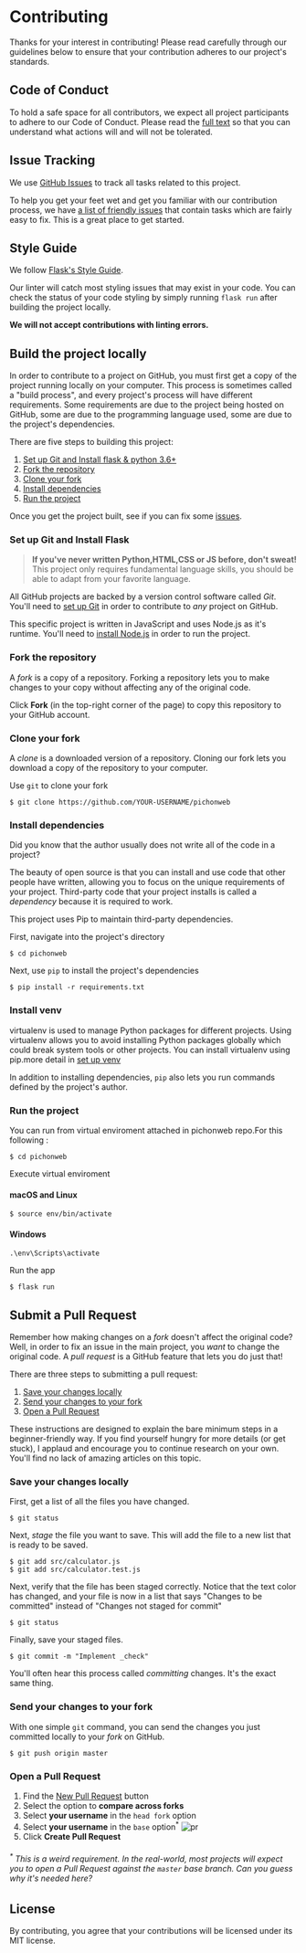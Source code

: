 # Contributing

Thanks for your interest in contributing! Please read carefully through our guidelines below to ensure that your contribution adheres to our project's standards.

## Code of Conduct

To hold a safe space for all contributors, we expect all project participants to adhere to our Code of Conduct. Please read the [full text](CODE_OF_CONDUCT.md) so that you can understand what actions will and will not be tolerated.

## Issue Tracking

We use [GitHub Issues](https://github.com/vorteg/pichonweb/issues) to track all tasks related to this project.

To help you get your feet wet and get you familiar with our contribution process, we have [a list of friendly issues](https://github.com/vorteg/pichonweb/issues) that contain tasks which are fairly easy to fix. This is a great place to get started.

## Style Guide

We follow [Flask's Style Guide](https://flask-styleguide.readthedocs.io/en/latest/).

Our linter will catch most styling issues that may exist in your code. You can check the status of your code styling by simply running `flask run` after building the project locally.

**We will not accept contributions with linting errors.**

## Build the project locally

In order to contribute to a project on GitHub, you must first get a copy of the project running locally on your computer. This process is sometimes called a "build process", and every project's process will have different requirements. Some requirements are due to the project being hosted on GitHub, some are due to the programming language used, some are due to the project's dependencies.

There are five steps to building this project:

1. [Set up Git and Install flask & python 3.6+](#set-up-git-and-install-nodejs)
1. [Fork the repository](#fork-the-repository)
1. [Clone your fork](#clone-your-fork)
1. [Install dependencies](#install-dependencies)
1. [Run the project](#run-the-project)

Once you get the project built, see if you can fix some [issues](https://github.com/danthareja/contribute-to-open-source/issues?q=is%3Aissue+is%3Aopen+label%3A%22good+first+issue%22).

### Set up Git and Install Flask

> **If you've never written Python,HTML,CSS or JS before, don't sweat!** This project only requires fundamental language skills, you should be able to adapt from your favorite language.

All GitHub projects are backed by a version control software called *Git*. You'll need to [set up Git](https://github.com/danthareja/contribute-to-open-source/wiki/Setting-up-Git) in order to contribute to *any* project on GitHub.

This specific project is written in JavaScript and uses Node.js as it's runtime. You'll need to [install Node.js](https://nodejs.org/en/) in order to run the project.

### Fork the repository

A *fork* is a copy of a repository. Forking a repository lets you to make changes to your copy without affecting any of the original code.

Click **Fork** (in the top-right corner of the page) to copy this repository to your GitHub account.

### Clone your fork

A *clone* is a downloaded version of a repository. Cloning our fork lets you download a copy of the repository to your computer.

Use `git` to clone your fork

```
$ git clone https://github.com/YOUR-USERNAME/pichonweb
```

### Install dependencies

Did you know that the author usually does not write all of the code in a project?

The beauty of open source is that you can install and use code that other people have written, allowing you to focus on the unique requirements of your project. Third-party code that your project installs is called a *dependency* because it is required to work.

This project uses Pip to maintain third-party dependencies.

First, navigate into the project's directory

```
$ cd pichonweb
```

Next, use `pip` to install the project's dependencies
```
$ pip install -r requirements.txt
```

### Install venv
virtualenv is used to manage Python packages for different projects. 
Using virtualenv allows you to avoid installing Python packages globally which could break system tools or other projects.
You can install virtualenv using pip.more detail in [set up venv](https://packaging.python.org/guides/installing-using-pip-and-virtual-environments/) 

In addition to installing dependencies, `pip` also lets you run commands defined by the project's author. 

### Run the project

You can run from virtual enviroment attached in pichonweb repo.For this following :

```
$ cd pichonweb
```

Execute virtual enviroment

#### macOS and Linux

```
$ source env/bin/activate

```
#### Windows

```
.\env\Scripts\activate
```

Run the app
```
$ flask run
```


## Submit a Pull Request

Remember how making changes on a *fork* doesn't affect the original code? Well, in order to fix an issue in the main project, you *want* to change the original code. A *pull request* is a GitHub feature that lets you do just that!

There are three steps to submitting a pull request:
1. [Save your changes locally](#save-your-changes-locally)
2. [Send your changes to your fork](#send-your-changes-to-your-fork)
3. [Open a Pull Request](#open-a-pull-request)

These instructions are designed to explain the bare minimum steps in a beginner-friendly way. If you find yourself hungry for more details (or get stuck), I applaud and encourage you to continue research on your own. You'll find no lack of amazing articles on this topic.

### Save your changes locally

First, get a list of all the files you have changed.
```
$ git status
```

Next, *stage* the file you want to save. This will add the file to a new list that is ready to be saved.
```
$ git add src/calculator.js
$ git add src/calculator.test.js
```

Next, verify that the file has been staged correctly. Notice that the text color has changed, and your file is now in a list that says "Changes to be committed" instead of "Changes not staged for commit"
```
$ git status
```

Finally, save your staged files.
```
$ git commit -m "Implement _check"
```

You'll often hear this process called *committing* changes. It's the exact same thing.

### Send your changes to your fork

With one simple `git` command, you can send the changes you just committed locally to your *fork* on GitHub.

```
$ git push origin master
```

### Open a Pull Request

1. Find the [New Pull Request](https://github.com/danthareja/pichonweb/compare/) button
2. Select the option to **compare across forks**
3. Select **your username** in the `head fork` option
4. Select **your username** in the `base` option<sup>*</sup>
![pr](https://user-images.githubusercontent.com/6980359/32564814-90b55e68-c472-11e7-8901-ae03d8151cb0.png)
4. Click **Create Pull Request**

###### <sup>*</sup> This is a weird requirement. In the real-world, most projects will expect you to open a Pull Request against the `master` base branch. Can you guess why it's needed here?

## License
By contributing, you agree that your contributions will be licensed under its MIT license.
